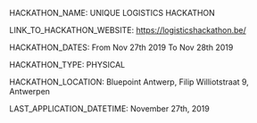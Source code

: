HACKATHON_NAME: UNIQUE LOGISTICS HACKATHON

LINK_TO_HACKATHON_WEBSITE: https://logisticshackathon.be/

HACKATHON_DATES: From Nov 27th 2019 To Nov 28th 2019

HACKATHON_TYPE: PHYSICAL

HACKATHON_LOCATION: Bluepoint Antwerp, Filip Williotstraat 9, Antwerpen

LAST_APPLICATION_DATETIME: November 27th, 2019
